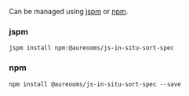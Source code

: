 Can be managed using
[jspm](http://jspm.io)
or [npm](https://github.com/npm/npm).

### jspm
```terminal
jspm install npm:@aureooms/js-in-situ-sort-spec
```

### npm
```terminal
npm install @aureooms/js-in-situ-sort-spec --save
```
